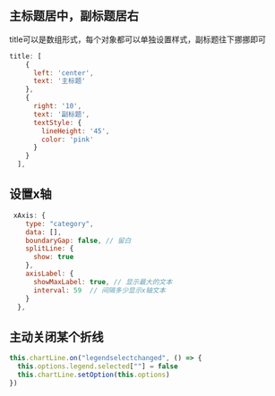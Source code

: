 ## 主标题居中，副标题居右

title可以是数组形式，每个对象都可以单独设置样式，副标题往下挪挪即可

```js
title: [
    {
      left: 'center',
      text: '主标题'
    },
    {
      right: '10',
      text: '副标题',
      textStyle: {
        lineHeight: '45',
        color: 'pink'
      }
    }
  ],
```

## 设置x轴

```js
 xAxis: {
    type: "category",
    data: [],
    boundaryGap: false, // 留白
    splitLine: {
      show: true
    },
    axisLabel: {
      showMaxLabel: true, // 显示最大的文本
      interval: 59  // 间隔多少显示x轴文本
    }
  },
```

## 主动关闭某个折线

```js
this.chartLine.on("legendselectchanged", () => {
  this.options.legend.selected[""] = false
  this.chartLine.setOption(this.options)
})
```

